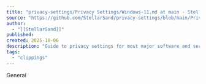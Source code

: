 ```yaml
---
title: "privacy-settings/Privacy Settings/Windows-11.md at main · StellarSand/privacy-settings"
source: "https://github.com/StellarSand/privacy-settings/blob/main/Privacy%20Settings/Windows-11.md"
author:
  - "[[StellarSand]]"
published:
created: 2025-10-06
description: "Guide to privacy settings for most major software and services. - privacy-settings/Privacy Settings/Windows-11.md at main · StellarSand/privacy-settings"
tags:
  - "clippings"
---
```

General